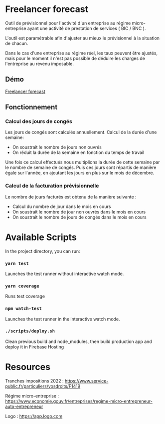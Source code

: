 # Freelancer forecast

Outil de prévisionnel pour l'activité d'un entreprise au régime micro-entreprise ayant une activité de prestation de services ( BIC / BNC ).

L'outil est paramétrable afin d'ajuster au mieux le prévisionnel à la situation de chacun.

Dans le cas d'une entreprise au régime réel, les taux peuvent être ajustés, mais pour le moment il n'est pas possible de déduire les charges de l'entreprise au revenu imposable.  

## Démo

[Freelancer forecast](https://freelancer-forecast.web.app/)

## Fonctionnement

### Calcul des jours de congés

Les jours de congés sont calculés annuellement. Calcul de la durée d'une semaine:
   - On soustrait le nombre de jours non ouvrés
   - On réduit la durée de la semaine en fonction du temps de travail

Une fois ce calcul effectués nous multiplions la durée de cette semaine par le nombre de semaine de congés. Puis ces jours sont répartis de manière égale sur l'année, en ajoutant les jours en plus sur le mois de décembre.

### Calcul de la facturation prévisionnelle

Le nombre de jours facturés est obtenu de la manière suivante : 
   - Calcul du nombre de jour dans le mois en cours
   - On soustrait le nombre de jour non ouvrés dans le mois en cours
   - On soustrait le nombre de jours de congés dans le mois en cours
   
# Available Scripts

In the project directory, you can run:

### `yarn test`

Launches the test runner without interactive watch mode.

### `yarn coverage`

Runs test coverage

### `npm watch-test`

Launches the test runner in the interactive watch mode.

### `./scripts/deploy.sh`

Clean previous build and node_modules, then build production app and deploy it in Firebase Hosting

# Resources

Tranches impositions 2022 : https://www.service-public.fr/particuliers/vosdroits/F1419

Régime micro-entreprise : https://www.economie.gouv.fr/entreprises/regime-micro-entrepreneur-auto-entrepreneur

Logo : https://app.logo.com


